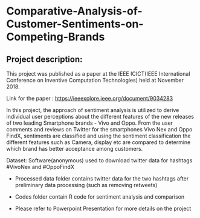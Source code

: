 # Comparative-Analysis-of-Customer-Sentiments-on-Competing-Brands
## Project description:
This project was published as a paper at the IEEE ICICT(IEEE International Conference on Inventive Computation Technologies) held at November 2018.

Link for the paper : https://ieeexplore.ieee.org/document/9034283

In this project, the approach of sentiment analysis is utilized to derive individual user perceptions about the different features of the new releases of two leading Smartphone brands - Vivo and Oppo. From the user comments and reviews on Twitter for the smartphones Vivo Nex and Oppo FindX, sentiments are classified and using the sentiment classification the different features such as Camera, display etc are compared to determine which brand has better acceptance among customers.

Dataset: Software(anonymous) used to download twitter data for hashtags #VivoNex and #OppoFindX

- Processed data folder contains twitter data for the two hashtags after preliminary data processing (such as removing retweets)

- Codes folder contain R code for sentiment analysis and comparison

- Please refer to Powerpoint Presentation for more details on the project
